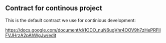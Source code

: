 Contract for continous project
--------------------------

This is the default contract we use for continious development:

https://docs.google.com/document/d/1ODO_nuN6ugVhr4OOV9h7zHePRFlIFVJHrzA2pAhWgJw/edit
